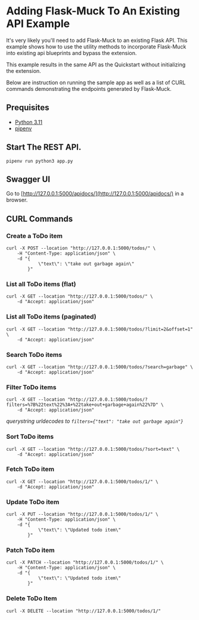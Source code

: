 # Adding Flask-Muck To An Existing API Example

It's very likely you'll need to add Flask-Muck to an existing Flask API. This example shows how to use the utility
methods to incorporate Flask-Muck into existing api blueprints and bypass the extension.

This example results in the same API as the Quickstart without initializing the extension. 

Below are instruction on running the sample app as well as a list of CURL commands demonstrating the endpoints 
generated by Flask-Muck.

## Prequisites 

- [Python 3.11](https://www.python.org/downloads/)
- [pipenv](https://pipenv.pypa.io/en/latest/#install-pipenv-today)

## Start The REST API.

`pipenv run python3 app.py`

## Swagger UI

Go to [http://127.0.0.1:5000/apidocs/](http://127.0.0.1:5000/apidocs/) in a browser.

## CURL Commands

### Create a ToDo item
```
curl -X POST --location "http://127.0.0.1:5000/todos/" \
    -H "Content-Type: application/json" \
    -d "{
            \"text\": \"take out garbage again\"
        }"
```

### List all ToDo items (flat)
```
curl -X GET --location "http://127.0.0.1:5000/todos/" \
    -d "Accept: application/json"
```

### List all ToDo items (paginated)
```
curl -X GET --location "http://127.0.0.1:5000/todos/?limit=2&offset=1" \
    -d "Accept: application/json"
```

### Search ToDo items
```
curl -X GET --location "http://127.0.0.1:5000/todos/?search=garbage" \
    -d "Accept: application/json"
```

### Filter ToDo items
```
curl -X GET --location "http://127.0.0.1:5000/todos/?filters=%7B%22text%22%3A+%22take+out+garbage+again%22%7D" \
    -d "Accept: application/json"
```
_querystring urldecodes to `filters={"text": "take out garbage again"}`_ 

### Sort ToDo items
```
curl -X GET --location "http://127.0.0.1:5000/todos/?sort=text" \
    -d "Accept: application/json"
``` 

### Fetch ToDo item
```
curl -X GET --location "http://127.0.0.1:5000/todos/1/" \
    -d "Accept: application/json"
```

### Update ToDo item
```
curl -X PUT --location "http://127.0.0.1:5000/todos/1/" \
    -H "Content-Type: application/json" \
    -d "{
            \"text\": \"Updated todo item\"
        }"
```

### Patch ToDo item
```
curl -X PATCH --location "http://127.0.0.1:5000/todos/1/" \
    -H "Content-Type: application/json" \
    -d "{
            \"text\": \"Updated todo item\"
        }"
```

### Delete ToDo Item
```
curl -X DELETE --location "http://127.0.0.1:5000/todos/1/"
```
